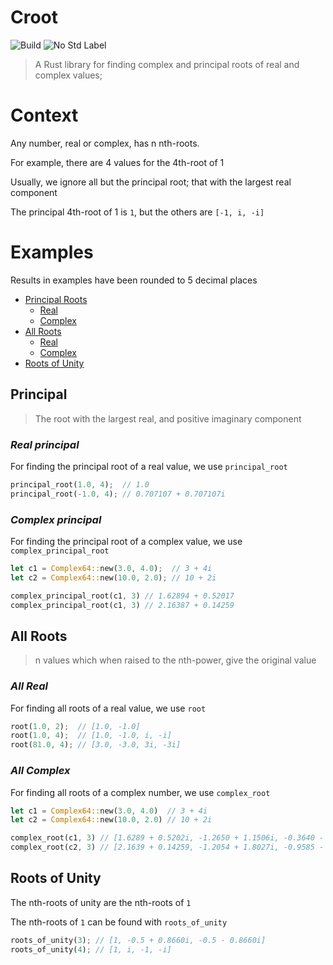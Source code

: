 # Croot

![Build](https://img.shields.io/github/actions/workflow/status/Ross-Morgan/croot/rust.yml)
![No Std Label](https://img.shields.io/badge/no--std-yes-blue)

> A Rust library for finding complex and principal roots of real and complex values;

# Context

Any number, real or complex, has n nth-roots.

For example, there are 4 values for the 4th-root of 1

Usually, we ignore all but the principal root; that with the largest real component

The principal 4th-root of 1 is `1`, but the others are `[-1, i, -i]`

# Examples

Results in examples have been rounded to 5 decimal places

- [Principal Roots](#principal)
    - [Real](#real-principal)
    - [Complex](#real-complex)
- [All Roots](#all-roots)
    - [Real](#all-real)
    - [Complex](#all-complex)
- [Roots of Unity](#roots-of-unity)


## Principal

> The root with the largest real, and positive imaginary component

### _Real principal_

For finding the principal root of a real value, we use `principal_root`

```rust
principal_root(1.0, 4);  // 1.0
principal_root(-1.0, 4); // 0.707107 + 0.707107i
```

### _Complex principal_

For finding the principal root of a complex value, we use `complex_principal_root`

```rust
let c1 = Complex64::new(3.0, 4.0);  // 3 + 4i
let c2 = Complex64::new(10.0, 2.0); // 10 + 2i

complex_principal_root(c1, 3) // 1.62894 + 0.52017
complex_principal_root(c1, 3) // 2.16387 + 0.14259
```

## All Roots

> n values which when raised to the nth-power, give the original value

### _All Real_

For finding all roots of a real value, we use `root`

```rust
root(1.0, 2);  // [1.0, -1.0]
root(1.0, 4);  // [1.0, -1.0, i, -i]
root(81.0, 4); // [3.0, -3.0, 3i, -3i]
```
### _All Complex_

For finding all roots of a complex number, we use `complex_root`

```rust
let c1 = Complex64::new(3.0, 4.0)  // 3 + 4i
let c2 = Complex64::new(10.0, 2.0) // 10 + 2i

complex_root(c1, 3) // [1.6289 + 0.5202i, -1.2650 + 1.1506i, -0.3640 - 1.6708i]
complex_root(c2, 3) // [2.1639 + 0.14259, -1.2054 + 1.8027i, -0.9585 - 1.9453i]
```

## Roots of Unity

The nth-roots of unity are the nth-roots of `1`

The nth-roots of `1` can be found with `roots_of_unity`

```rust
roots_of_unity(3); // [1, -0.5 + 0.8660i, -0.5 - 0.8660i]
roots_of_unity(4); // [1, i, -1, -i]
```
